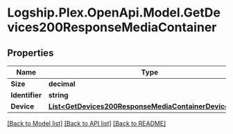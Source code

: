 # Logship.Plex.OpenApi.Model.GetDevices200ResponseMediaContainer

## Properties

Name | Type | Description | Notes
------------ | ------------- | ------------- | -------------
**Size** | **decimal** |  | [optional] 
**Identifier** | **string** |  | [optional] 
**Device** | [**List&lt;GetDevices200ResponseMediaContainerDeviceInner&gt;**](GetDevices200ResponseMediaContainerDeviceInner.md) |  | [optional] 

[[Back to Model list]](../../README.md#documentation-for-models) [[Back to API list]](../../README.md#documentation-for-api-endpoints) [[Back to README]](../../README.md)


